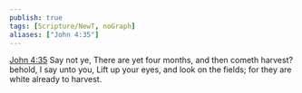 ```yaml
---
publish: true
tags: [Scripture/NewT, noGraph]
aliases: ["John 4:35"]
---
```

[John 4:35](https://churchofjesuschrist.org/study/scriptures/nt/john/4?lang=eng&id=p35#p35) Say not ye, There are yet four months, and then cometh harvest? behold, I say unto you, Lift up your eyes, and look on the fields; for they are white already to harvest.
